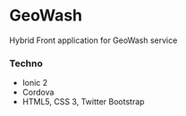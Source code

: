 # GeoWash
Hybrid Front application for GeoWash service


### Techno

* Ionic 2
* Cordova
* HTML5, CSS 3, Twitter Bootstrap
